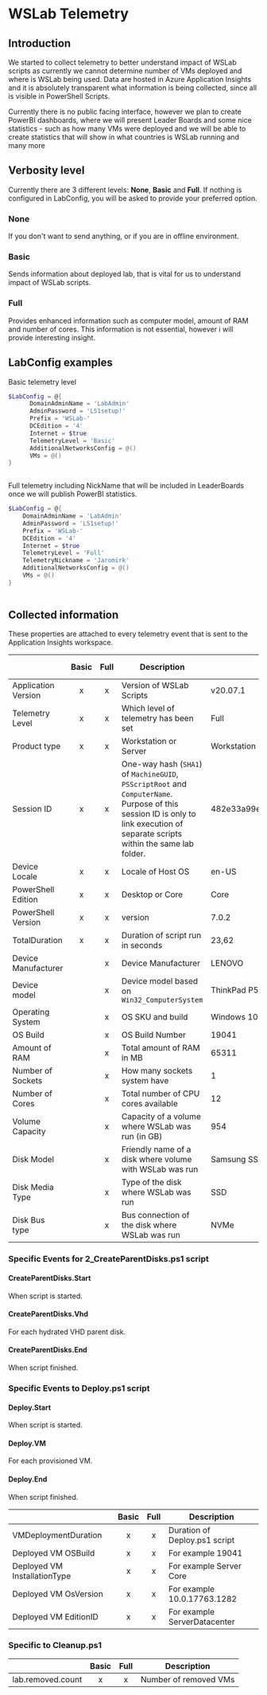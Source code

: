 # WSLab Telemetry

## Introduction

We started to collect telemetry to better understand impact of WSLab scripts as currently we cannot determine number of VMs deployed and where is WSLab being used. Data are hosted in Azure Application Insights and it is absolutely transparent what information is being collected, since all is visible in PowerShell Scripts.

Currently there is no public facing interface, however we plan to create PowerBI dashboards, where we will present Leader Boards and some nice statistics - such as how many VMs were deployed and we will be able to create statistics that will show in what countries is WSLab running and many more

## Verbosity level

Currently there are 3 different levels: **None**, **Basic** and **Full**. If nothing is configured in LabConfig, you will be asked to provide your preferred option.

### None

If you don't want to send anything, or if you are in offline environment.

### Basic

Sends information about deployed lab, that is vital for us to understand impact of WSLab scripts.

### Full

Provides enhanced information such as computer model, amount of RAM and number of cores. This information is not essential, however i will provide interesting insight.

## LabConfig examples

Basic telemetry level

```powershell
$LabConfig = @{ 
      DomainAdminName = 'LabAdmin'
      AdminPassword = 'LS1setup!'
      Prefix = 'WSLab-'
      DCEdition = '4'
      Internet = $true
      TelemetryLevel = 'Basic'
      AdditionalNetworksConfig = @()
      VMs = @()
}
 
```

Full telemetry including NickName that will be included in LeaderBoards once we will publish PowerBI statistics.

```powershell
$LabConfig = @{
	DomainAdminName = 'LabAdmin'
	AdminPassword = 'LS1setup!'
	Prefix = 'WSLab-'
	DCEdition = '4'
	Internet = $true
	TelemetryLevel = 'Full'
	TelemetryNickname = 'Jaromirk'
	AdditionalNetworksConfig = @()
	VMs = @()
}
 
```

## Collected information

These properties are attached to every telemetry event that is sent to the Application Insights workspace.

|                     | Basic | Full |Description| Sample Value | Application Insights property |
|---------------------|:-----:|:----:|-----------| --- | ---- |
| Application Version | x     | x    | Version of WSLab Scripts | v20.07.1 | `ai.application.ver` |
| Telemetry Level     | x     | x    | Which level of telemetry has been set | Full | `telemetry.level` |
| Product type        | x     | x    | Workstation or Server| Workstation | `os.type` |
| Session ID          | x     | x    | One-way hash (`SHA1`) of `MachineGUID`, `PSScriptRoot` and `ComputerName`. Purpose of this session ID is only to link execution of separate scripts within the same lab folder. | 482e33a99e6fb41e5f739d9294ac1b339c7c3c60 | `ai.session.id` |
| Device Locale       | x     | x    | Locale of Host OS | en-US | `ai.device.locale` |
| PowerShell Edition  | x     | x    | Desktop or Core | Core | `powershell.edition` |
| PowerShell Version  | x     | x    | version  | 7.0.2 | `powershell.version` | 
| TotalDuration       | x     | x    | Duration of script run in seconds | 23,62 | `TotalDuration` | 
| Device Manufacturer |       | x    | Device Manufacturer | LENOVO | `ai.device.oemName` |
| Device model        |       | x    | Device model based on `Win32_ComputerSystem` | ThinkPad P52 | `ai.device.model` |
| Operating System    |       | x    | OS SKU and build | Windows 10 Enterprise (10.0.19041.388)| `ai.device.os` |
| OS Build            |       | x    | OS Build Number | 19041 | `os.build` |
| Amount of RAM       |       | x    | Total amount of RAM in MB | 65311 | `memory.total` |
| Number of Sockets   |       | x    | How many sockets system have | 1 | `cpu.sockets.count` |
| Number of Cores     |       | x    | Total number of CPU cores available | 12 | `cpu.logical.count` |
| Volume Capacity     |       | x    | Capacity of a volume where WSLab was run (in GB) | 954 | `volume.size` | 
| Disk Model          |       | x    | Friendly name of a disk where volume with WSLab was run | Samsung SSD 970 PRO 1TB | `disk.model` |
| Disk Media Type     |       | x    | Type of the disk where WSLab was run  | SSD | `disk.type` |
| Disk Bus type       |       | x    | Bus connection of the disk where WSLab was run  | NVMe | `disk.busType` |

### Specific Events for 2_CreateParentDisks.ps1 script

#### CreateParentDisks.Start
When script is started.
#### CreateParentDisks.Vhd
For each hydrated VHD parent disk.
#### CreateParentDisks.End
When script finished.

### Specific Events to Deploy.ps1 script

#### Deploy.Start
When script is started.

#### Deploy.VM
For each provisioned VM.

#### Deploy.End
When script finished.

|                             |Basic|Full|Description|
|-----------------------------|:---:|:--:|-----------|
|VMDeploymentDuration         |x    |x   |Duration of Deploy.ps1 script|
|Deployed VM OSBuild          |x    |x   |For example 19041|
|Deployed VM InstallationType |x    |x   |For example Server Core|
|Deployed VM OsVersion        |x    |x   |For example 10.0.17763.1282|
|Deployed VM EditionID        |x    |x   |For example ServerDatacenter|

### Specific to Cleanup.ps1

|           |Basic|Full|Description|
|-----------|:---:|:--:|-----------|
| lab.removed.count	|x    |x   |Number of removed VMs|



